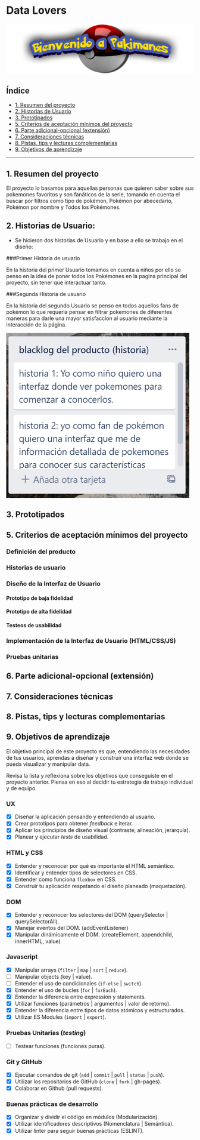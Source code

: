 # Data Lovers

<img src= "/src/img/Bienvenido a Pakimanes.png">


## Índice

* [1. Resumen del proyecto](#1-resumen-del-proyecto)
* [2. Historias de Usuario](#2-Historias-de-Usuario)
* [3. Prototipados](#4-Prototipados)
* [5. Criterios de aceptación mínimos del proyecto](#5-criterios-de-aceptación-mínimos-del-proyecto)
* [6. Parte adicional-opcional (extensión)](#6-parte-adicional-opcional-extensión)
* [7. Consideraciones técnicas](#7-consideraciones-técnicas)
* [8. Pistas, tips y lecturas complementarias](#8-pistas-tips-y-lecturas-complementarias)
* [9. Objetivos de aprendizaje](#3-objetivos-de-aprendizaje)

***

## 1. Resumen del proyecto
El proyecto lo basamos para aquellas personas que quieren saber sobre sus
pokemones favoritos y son fanáticos de la serie, tomando en cuenta el buscar por
filtros como tipo de pokémon, Pokémon por abecedario, Pokémon por nombre y Todos
los Pokémones.

## 2. Historias de Usuario:

* Se hicieron dos historias de Usuario y en base a ello se trabajo en el diseño:

###Primer Historia de usuario

En la historia del primer Usuario tomamos en cuenta a niños por ello se penso en
la idea de poner todos los Pokémones en la pagina principal del proyecto,
sin tener que interactuar tanto.

###Segunda Historia de usuario

En la historia del segundo Usuario se penso en todos aquellos fans de pokémon
lo que requeria pensar en filtrar pokemones de diferentes maneras para darle una
mayor satisfaccion al usuario mediante la interacción de la página.


<img src= "src/img/Historia de Usuario.png">


## 3. Prototipados



## 5. Criterios de aceptación mínimos del proyecto



### Definición del producto



### Historias de usuario



### Diseño de la Interfaz de Usuario

#### Prototipo de baja fidelidad


#### Prototipo de alta fidelidad



#### Testeos de usabilidad



### Implementación de la Interfaz de Usuario (HTML/CSS/JS)


### Pruebas unitarias



## 6. Parte adicional-opcional (extensión)


## 7. Consideraciones técnicas


## 8. Pistas, tips y lecturas complementarias

## 9. Objetivos de aprendizaje

El objetivo principal de este proyecto es que, entendiendo las necesidades de
tus usuarios, aprendas a diseñar y construir una interfaz web donde se pueda
visualizar y manipular data.

Revisa la lista y reflexiona sobre los objetivos que conseguiste en el
proyecto anterior. Piensa en eso al decidir tu estrategia de trabajo individual
y de equipo.

### UX

- [x] Diseñar la aplicación pensando y entendiendo al usuario.
- [x] Crear prototipos para obtener _feedback_ e iterar.
- [x] Aplicar los principios de diseño visual (contraste, alineación, jerarquía).
- [x] Planear y ejecutar _tests_ de usabilidad.

### HTML y CSS

- [x] Entender y reconocer por qué es importante el HTML semántico.
- [x] Identificar y entender tipos de selectores en CSS.
- [x] Entender como funciona `flexbox` en CSS.
- [x] Construir tu aplicación respetando el diseño planeado (maquetación).

### DOM

- [x] Entender y reconocer los selectores del DOM (querySelector | querySelectorAll).
- [x] Manejar eventos del DOM. (addEventListener)
- [x] Manipular dinámicamente el DOM. (createElement, appendchild, innerHTML, value)

### Javascript

- [x] Manipular arrays (`filter` | `map` | `sort` | `reduce`).
- [ ] Manipular objects (key | value).
- [ ] Entender el uso de condicionales (`if-else` | `switch`).
- [x] Entender el uso de bucles (`for` | `forEach`).
- [x] Entender la diferencia entre expression y statements.
- [x] Utilizar funciones (parámetros | argumentos | valor de retorno).
- [x] Entender la diferencia entre tipos de datos atómicos y estructurados.
- [x] Utilizar ES Modules (`import` | `export`).

### Pruebas Unitarias (_testing_)
- [ ] Testear funciones (funciones puras).

### Git y GitHub
- [x] Ejecutar comandos de git (`add` | `commit` | `pull` | `status` | `push`).
- [x] Utilizar los repositorios de GitHub (`clone` | `fork` | gh-pages).
- [x] Colaborar en Github (pull requests).

### Buenas prácticas de desarrollo
- [x] Organizar y dividir el código en módulos (Modularización).
- [x] Utilizar identificadores descriptivos (Nomenclatura | Semántica).
- [x] Utilizar linter para seguir buenas prácticas (ESLINT).
